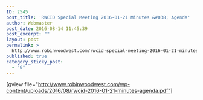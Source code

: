 ```yaml
---
ID: 2545
post_title: 'RWCID Special Meeting 2016-01-21 Minutes &#038; Agenda'
author: Webmaster
post_date: 2016-08-14 11:45:39
post_excerpt: ""
layout: post
permalink: >
  http://www.robinwoodwest.com/rwcid-special-meeting-2016-01-21-minutes-agenda/
published: true
category_sticky_post:
  - "0"
---
```

[gview file="http://www.robinwoodwest.com/wp-content/uploads/2016/08/rwcid-2016-01-21-minutes-agenda.pdf"]